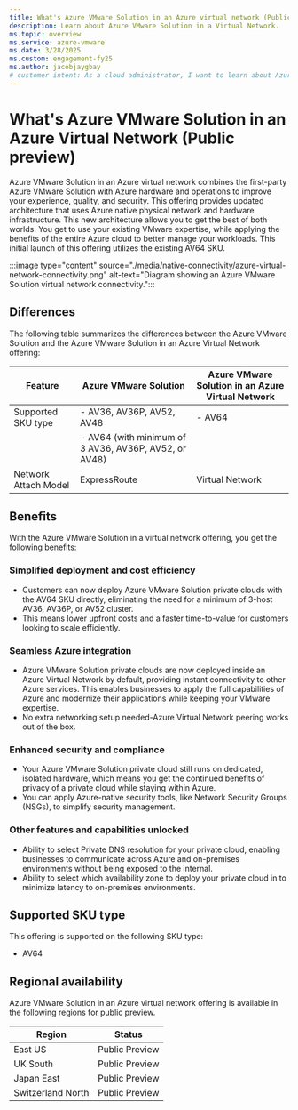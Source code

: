 ```yaml
---
title: What's Azure VMware Solution in an Azure virtual network (Public preview) 
description: Learn about Azure VMware Solution in a Virtual Network.
ms.topic: overview
ms.service: azure-vmware
ms.date: 3/28/2025
ms.custom: engagement-fy25
ms.author: jacobjaygbay
# customer intent: As a cloud administrator, I want to learn about Azure VMware Solution in a virtual network so that I can understand the features and benefits of this offering.
---
```


# What's Azure VMware Solution in an Azure Virtual Network (Public preview) 

Azure VMware Solution in an Azure virtual network combines the first-party Azure VMware Solution with Azure hardware and operations to improve your experience, quality, and security. This offering provides updated architecture that uses Azure native physical network and hardware infrastructure. This new architecture allows you to get the best of both worlds. You get to use your existing VMware expertise, while applying the benefits of the entire Azure cloud to better manage your workloads. This initial launch of this offering utilizes the existing AV64 SKU.

:::image type="content" source="./media/native-connectivity/azure-virtual-network-connectivity.png" alt-text="Diagram showing an Azure VMware Solution virtual network connectivity."::: 

## Differences

The following table summarizes the differences between the Azure VMware Solution and the Azure VMware Solution in an Azure Virtual Network offering:

| Feature               | Azure VMware Solution                          | Azure VMware Solution in an Azure Virtual Network |
|-----------------------|-----------------------------------------------|--------------------------------------------------|
| Supported SKU type    | - AV36, AV36P, AV52, AV48                     | - AV64                                           |
|                       | - AV64 (with minimum of 3 AV36, AV36P, AV52, or AV48) |                                                  |
| Network Attach Model  | ExpressRoute                                  | Virtual Network                                  |

## Benefits
With the Azure VMware Solution in a virtual network offering, you get the following benefits: 
### Simplified deployment and cost efficiency 
- Customers can now deploy Azure VMware Solution private clouds with the AV64 SKU directly, eliminating the need for a minimum of 3-host AV36, AV36P, or AV52 cluster. 
- This means lower upfront costs and a faster time-to-value for customers looking to scale efficiently. 

### Seamless Azure integration 
- Azure VMware Solution private clouds are now deployed inside an Azure Virtual Network by default, providing instant connectivity to other Azure services. This enables businesses to apply the full capabilities of Azure and modernize their applications while keeping your VMware expertise. 
- No extra networking setup needed-Azure Virtual Network peering works out of the box. 

### Enhanced security and compliance 
- Your Azure VMware Solution private cloud still runs on dedicated, isolated hardware, which means you get the continued benefits of privacy of a private cloud while staying within Azure. 
- You can apply Azure-native security tools, like Network Security Groups (NSGs), to simplify security management. 

### Other features and capabilities unlocked 
- Ability to select Private DNS resolution for your private cloud, enabling businesses to communicate across Azure and on-premises environments without being exposed to the internal.  
- Ability to select which availability zone to deploy your private cloud in to minimize latency to on-premises environments. 

## Supported SKU type

This offering is supported on the following SKU type:
- AV64

## Regional availability

Azure VMware Solution in an Azure virtual network offering is available in the following regions for public preview.

| Region | Status |
|--------|--------|
| East US | Public Preview |
| UK South | Public Preview |
| Japan East | Public Preview |
| Switzerland North | Public Preview |

